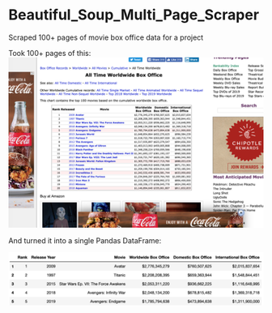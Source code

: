 # Beautiful_Soup_Multi_Page_Scraper
Scraped 100+ pages of movie box office data for a project


Took 100+ pages of this:
![original page](https://github.com/chrisholyoake/Beautiful_Soup_Multi_Page_Scraper/blob/master/images/the-numbers.png "original page")

And turned it into a single Pandas DataFrame:

![pandas df](https://github.com/chrisholyoake/Beautiful_Soup_Multi_Page_Scraper/blob/master/images/pandas%20df.png?raw=true "pandas df")

